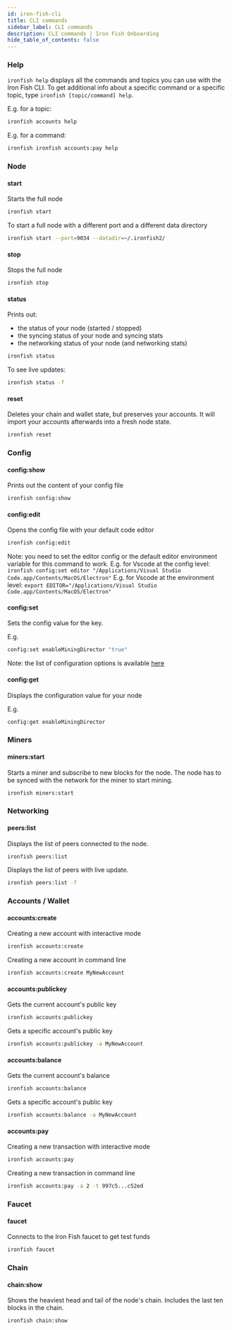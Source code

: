 ```yaml
---
id: iron-fish-cli
title: CLI commands
sidebar_label: CLI commands
description: CLI commands | Iron Fish Onboarding
hide_table_of_contents: false
---
```


### Help
`ironfish help` displays all the commands and topics you can use with the Iron Fish CLI.
To get additional info about a specific command or a specific topic, type `ironfish [topic/command] help`.

E.g. for a topic:
```sh
ironfish accounts help
```

E.g. for a command:
```sh
ironfish ironfish accounts:pay help
```

### Node
#### start
Starts the full node
```sh
ironfish start
```

To start a full node with a different port and a different data directory
```sh
ironfish start --port=9034 --datadir=~/.ironfish2/
```

#### stop
Stops the full node
```sh
ironfish stop
```

#### status
Prints out:
- the status of your node (started / stopped)
- the syncing status of your node and syncing stats
- the networking status of your node (and networking stats)

```sh
ironfish status
```

To see live updates:
```sh
ironfish status -f
```

#### reset
Deletes your chain and wallet state, but preserves your accounts. It will import your accounts afterwards into a fresh node state.
```sh
ironfish reset
```

### Config
#### config:show
Prints out the content of your config file
```sh
ironfish config:show
```
#### config:edit
Opens the config file with your default code editor

```sh
ironfish config:edit
```

Note: you need to set the editor config or the default editor environment variable for this command to work.
E.g. for Vscode at the config level: `ironfish config:set editor "/Applications/Visual Studio Code.app/Contents/MacOS/Electron"`
E.g. for Vscode at the environment level: `export EDITOR="/Applications/Visual Studio Code.app/Contents/MacOS/Electron"`


#### config:set
Sets the config value for the key.

E.g.
```sh
config:set enableMiningDirector "true"
```

Note: the list of configuration options is available [here](configuration.md#list-of-configuration-options)


#### config:get
Displays the configuration value for your node

E.g.
```sh
config:get enableMiningDirector
```

### Miners
#### miners:start
Starts a miner and subscribe to new blocks for the node. The node has to be synced with the network for the miner to start mining.

```sh
ironfish miners:start
```

### Networking
#### peers:list
Displays the list of peers connected to the node.

```sh
ironfish peers:list
```

Displays the list of peers with live update.

```sh
ironfish peers:list -f
```

### Accounts / Wallet
#### accounts:create
Creating a new account with interactive mode
```sh
ironfish accounts:create
```

Creating a new account in command line
```sh
ironfish accounts:create MyNewAccount
```

#### accounts:publickey
Gets the current account's public key
```sh
ironfish accounts:publickey
```

Gets a specific account's public key
```sh
ironfish accounts:publickey -a MyNewAccount
```

#### accounts:balance
Gets the current account's balance
```sh
ironfish accounts:balance
```

Gets a specific account's public key
```sh
ironfish accounts:balance -a MyNewAccount
```

#### accounts:pay
Creating a new transaction with interactive mode
```sh
ironfish accounts:pay
```

Creating a new transaction in command line
```sh
ironfish accounts:pay -a 2 -t 997c5...c52ed
```

### Faucet
#### faucet
Connects to the Iron Fish faucet to get test funds
```sh
ironfish faucet
```

### Chain
#### chain:show
Shows the heaviest head and tail of the node's chain. Includes the last ten blocks in the chain.
```sh
ironfish chain:show
```
